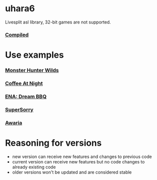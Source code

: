 # uhara6
Livesplit asl library, 32-bit games are not supported.

### [Compiled](https://github.com/ru-mii/uhara/tree/main/bin)   

# Use examples
### [Monster Hunter Wilds](https://raw.githubusercontent.com/TheDementedSalad/Monster-Hunter-Wilds-Autosplitter/refs/heads/main/Monster%20Hunter%20Wilds.asl)   
### [Coffee At Night](https://raw.githubusercontent.com/ru-mii/AutoSplitters/refs/heads/main/AutoSplitters/Games/Coffee%20At%20Night/CoffeeAtNight.asl)   
### [ENA: Dream BBQ](https://raw.githubusercontent.com/ru-mii/AutoSplitters/refs/heads/main/AutoSplitters/Games/Ena%20Dream%20BBQ/EnaDreamBBQ.asl)   
### [SuperSorry](https://raw.githubusercontent.com/ru-mii/AutoSplitters/refs/heads/main/AutoSplitters/Games/SuperSorry/SuperSorry.asl)   
### [Awaria](https://raw.githubusercontent.com/ru-mii/AutoSplitters/refs/heads/main/AutoSplitters/Games/Awaria/Awaria.asl)   

# Reasoning for versions
- new version can receive new features and changes to previous code 
- current version can receive new features but no code changes to already existing code
- older versions won't be updated and are considered stable
